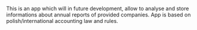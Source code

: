 This is an app which will in future development, allow to analyse and store informations about annual reports of provided companies. App is based on polish/international accounting law and rules.

